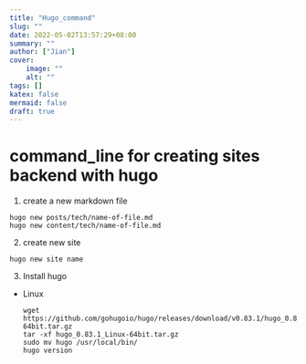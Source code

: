 ```yaml
---
title: "Hugo_command"
slug: ""
date: 2022-05-02T13:57:29+08:00
summary: ""
author: ["Jian"]
cover:
    image: ""
    alt: ""
tags: []
katex: false
mermaid: false
draft: true
---
```


# command_line for creating sites backend with hugo

1. create a new markdown file
```shell
hugo new posts/tech/name-of-file.md  
hugo new content/tech/name-of-file.md
```

2. create new site
```shell
hugo new site name
```

3. Install hugo 

- Linux
    ```shell
    wget https://github.com/gohugoio/hugo/releases/download/v0.83.1/hugo_0.83.1_Linux-64bit.tar.gz
    tar -xf hugo_0.83.1_Linux-64bit.tar.gz
    sudo mv hugo /usr/local/bin/
    hugo version
    ```